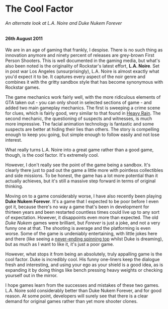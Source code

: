 # The Cool Factor

###### An alternate look at L.A. Noire and Duke Nukem Forever

#### 26th August 2011

We are in an age of gaming that frankly, I despise. There is no such thing as innovation anymore and ninety percent of releases are grey-brown First Person Shooters. This is well documented in the gaming media, but what's also been noted is the originality of Rockstar's latest effort, **L.A. Noire**. Set in post war Los Angeles (unsurprisingly), L.A. Noire is almost exactly what you'd expect it to be. It captures every aspect of the noir genre and combines it with the gritty sandbox style that has become synonymous with Rockstar games.

The game mechanics work fairly well, with the more ridiculous elements of GTA taken out - you can only shoot in selected sections of game - and added two main gameplay mechanics. The first is sweeping a crime scene for clues, which is fairly good, very similar to that found in [Heavy Rain](/blog/heavy-rain). The second mechanic, the questioning of suspects and witnesses, is much more impressive.  The facial animation technology is fantastic and some suspects are better at hiding their lies than others. The story is compelling enough to keep you going, but simple enough to follow easily and not lose interest.

What really turns L.A. Noire into a great game rather than a good game, though, is the cool factor. It's extremely cool.

However, I don't really see the point of the game being a sandbox. It's clearly there just to pad out the game a little more with pointless collectibles and side missions. To be honest, the game has a lot more potential than it actually achieves, but it's still a massive step forward in terms of original thinking.

Moving on to a game considerably worse, I have also recently been playing **Duke Nukem Forever**. It's a game that I expected to be poor before I even got it, because there's no way a game that's been in development for thirteen years and been restarted countless times could live up to any sort of expectation. However, it disappoints even more than expected. The old _Duke Nukem_ games were brilliant, but _Forever_ is just a joke, and not a very funny one at that. The shooting is average and the platforming is even worse. Some of the game is undeniably entertaining, with little jokes here and there (like seeing a [never-ending spinning top](/blog/inception) whilst Duke is dreaming), but as much as I want to like it, it's just a poor game.

However, what stops it from being an absolutely, truly appalling game is the cool factor. Duke is incredibly cool. His funny one-liners keep the dialogue fresh and interesting, and using your ego as your shield is a good idea, as is expanding it by doing things like bench pressing heavy weights or checking yourself out in the mirror.

I hope games learn from the successes and mistakes of these two games. L.A. Noire sold considerably better than Duke Nukem Forever, and for good reason. At some point, developers will surely see that there is a clear demand for original games rather than yet more shooter clones.